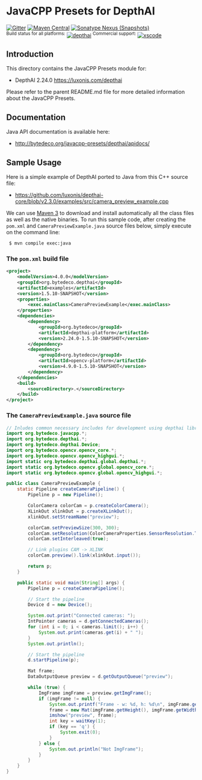 JavaCPP Presets for DepthAI
===========================

[![Gitter](https://badges.gitter.im/bytedeco/javacpp.svg)](https://gitter.im/bytedeco/javacpp) [![Maven Central](https://maven-badges.herokuapp.com/maven-central/org.bytedeco/depthai/badge.svg)](https://maven-badges.herokuapp.com/maven-central/org.bytedeco/depthai) [![Sonatype Nexus (Snapshots)](https://img.shields.io/nexus/s/https/oss.sonatype.org/org.bytedeco/depthai.svg)](http://bytedeco.org/builds/)  
<sup>Build status for all platforms:</sup> [![depthai](https://github.com/bytedeco/javacpp-presets/workflows/depthai/badge.svg)](https://github.com/bytedeco/javacpp-presets/actions?query=workflow%3Adepthai)  <sup>Commercial support:</sup> [![xscode](https://img.shields.io/badge/Available%20on-xs%3Acode-blue?style=?style=plastic&logo=appveyor&logo=data:image/png;base64,iVBORw0KGgoAAAANSUhEUgAAAEAAAABACAMAAACdt4HsAAAAGXRFWHRTb2Z0d2FyZQBBZG9iZSBJbWFnZVJlYWR5ccllPAAAAAZQTFRF////////VXz1bAAAAAJ0Uk5T/wDltzBKAAAAlUlEQVR42uzXSwqAMAwE0Mn9L+3Ggtgkk35QwcnSJo9S+yGwM9DCooCbgn4YrJ4CIPUcQF7/XSBbx2TEz4sAZ2q1RAECBAiYBlCtvwN+KiYAlG7UDGj59MViT9hOwEqAhYCtAsUZvL6I6W8c2wcbd+LIWSCHSTeSAAECngN4xxIDSK9f4B9t377Wd7H5Nt7/Xz8eAgwAvesLRjYYPuUAAAAASUVORK5CYII=)](https://xscode.com/bytedeco/javacpp-presets)


Introduction
------------
This directory contains the JavaCPP Presets module for:

 * DepthAI 2.24.0  https://luxonis.com/depthai

Please refer to the parent README.md file for more detailed information about the JavaCPP Presets.


Documentation
-------------
Java API documentation is available here:

 * http://bytedeco.org/javacpp-presets/depthai/apidocs/


Sample Usage
------------
Here is a simple example of DepthAI ported to Java from this C++ source file:

 * https://github.com/luxonis/depthai-core/blob/v2.3.0/examples/src/camera_preview_example.cpp

We can use [Maven 3](http://maven.apache.org/) to download and install automatically all the class files as well as the native binaries. To run this sample code, after creating the `pom.xml` and `CameraPreviewExample.java` source files below, simply execute on the command line:
```bash
 $ mvn compile exec:java
```

### The `pom.xml` build file
```xml
<project>
    <modelVersion>4.0.0</modelVersion>
    <groupId>org.bytedeco.depthai</groupId>
    <artifactId>examples</artifactId>
    <version>1.5.10-SNAPSHOT</version>
    <properties>
        <exec.mainClass>CameraPreviewExample</exec.mainClass>
    </properties>
    <dependencies>
        <dependency>
            <groupId>org.bytedeco</groupId>
            <artifactId>depthai-platform</artifactId>
            <version>2.24.0-1.5.10-SNAPSHOT</version>
        </dependency>
        <dependency>
            <groupId>org.bytedeco</groupId>
            <artifactId>opencv-platform</artifactId>
            <version>4.9.0-1.5.10-SNAPSHOT</version>
        </dependency>
    </dependencies>
    <build>
        <sourceDirectory>.</sourceDirectory>
    </build>
</project>
```

### The `CameraPreviewExample.java` source file
```java
// Inludes common necessary includes for development using depthai library
import org.bytedeco.javacpp.*;
import org.bytedeco.depthai.*;
import org.bytedeco.depthai.Device;
import org.bytedeco.opencv.opencv_core.*;
import org.bytedeco.opencv.opencv_highgui.*;
import static org.bytedeco.depthai.global.depthai.*;
import static org.bytedeco.opencv.global.opencv_core.*;
import static org.bytedeco.opencv.global.opencv_highgui.*;

public class CameraPreviewExample {
    static Pipeline createCameraPipeline() {
        Pipeline p = new Pipeline();

        ColorCamera colorCam = p.createColorCamera();
        XLinkOut xlinkOut = p.createXLinkOut();
        xlinkOut.setStreamName("preview");

        colorCam.setPreviewSize(300, 300);
        colorCam.setResolution(ColorCameraProperties.SensorResolution.THE_1080_P);
        colorCam.setInterleaved(true);

        // Link plugins CAM -> XLINK
        colorCam.preview().link(xlinkOut.input());

        return p;
    }

    public static void main(String[] args) {
        Pipeline p = createCameraPipeline();

        // Start the pipeline
        Device d = new Device();

        System.out.print("Connected cameras: ");
        IntPointer cameras = d.getConnectedCameras();
        for (int i = 0; i < cameras.limit(); i++) {
            System.out.print(cameras.get(i) + " ");
        }
        System.out.println();

        // Start the pipeline
        d.startPipeline(p);

        Mat frame;
        DataOutputQueue preview = d.getOutputQueue("preview");

        while (true) {
            ImgFrame imgFrame = preview.getImgFrame();
            if (imgFrame != null) {
                System.out.printf("Frame - w: %d, h: %d\n", imgFrame.getWidth(), imgFrame.getHeight());
                frame = new Mat(imgFrame.getHeight(), imgFrame.getWidth(), CV_8UC3, imgFrame.getData());
                imshow("preview", frame);
                int key = waitKey(1);
                if (key == 'q') {
                    System.exit(0);
                }
            } else {
                System.out.println("Not ImgFrame");
            }
        }
    }
}
```
